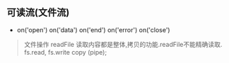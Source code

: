 ## 可读流(文件流)
- on('open') on('data') on('end') on('error') on('close')


> 文件操作 readFile 读取内容都是整体,拷贝的功能.readFile不能精确读取. fs.read, fs.write  copy (pipe);